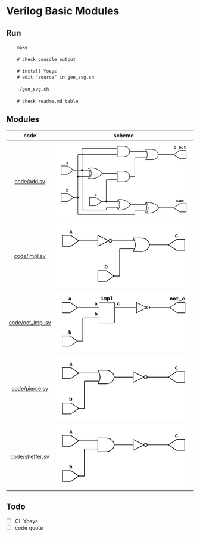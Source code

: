 
# Verilog Basic Modules

## Run

```shell
    make

    # check console output

    # install Yosys
    # edit "source" in gen_svg.sh

    ./gen_svg.sh

    # check readme.md table
```

## Modules

| code                                 | scheme                        |
|:------------------------------------:|:-----------------------------:|
| [code/add.sv](code/add.sv)           | ![add](svg/add.svg)           |
| [code/impl.sv](code/impl.sv)         | ![impl](svg/impl.svg)         |
| [code/not_impl.sv](code/not_impl.sv) | ![not_impl](svg/not_impl.svg) |
| [code/pierce.sv](code/pierce.sv)     | ![pierce](svg/pierce.svg)     |
| [code/sheffer.sv](code/sheffer.sv)   | ![sheffer](svg/sheffer.svg)   |

## Todo

- [ ] CI: Yosys
- [ ] code quote
